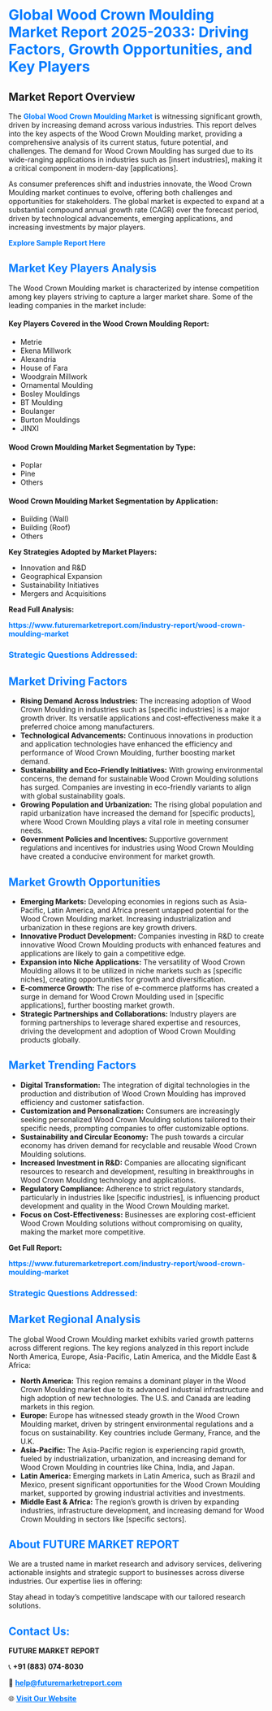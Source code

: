 <h1 style="color: #007BFF;">Global Wood Crown Moulding Market Report 2025-2033: Driving Factors, Growth Opportunities, and Key Players</h1>

<section id="overview">
<h2>Market Report Overview</h2>
<p>The <a href="https://www.futuremarketreport.com/industry-report/wood-crown-moulding-market" style="color: #007BFF; text-decoration: none;"><strong>Global Wood Crown Moulding Market</strong></a> is witnessing significant growth, driven by increasing demand across various industries. This report delves into the key aspects of the Wood Crown Moulding market, providing a comprehensive analysis of its current status, future potential, and challenges. The demand for Wood Crown Moulding has surged due to its wide-ranging applications in industries such as [insert industries], making it a critical component in modern-day [applications].</p>
<p>As consumer preferences shift and industries innovate, the Wood Crown Moulding market continues to evolve, offering both challenges and opportunities for stakeholders. The global market is expected to expand at a substantial compound annual growth rate (CAGR) over the forecast period, driven by technological advancements, emerging applications, and increasing investments by major players.</p>
</section>

<section id="overview">
<p><a href="https://www.futuremarketreport.com/request-sample/reportId=55912" style="color: #007BFF; text-decoration: none;"><strong>Explore Sample Report Here</strong></a></p>
</section>

<section id="key-players">
<h2 style="color: #007BFF;">Market Key Players Analysis</h2>
<p>The Wood Crown Moulding market is characterized by intense competition among key players striving to capture a larger market share. Some of the leading companies in the market include:</p>
<h4>Key Players Covered in the Wood Crown Moulding Report:</h4>
<ul><li>Metrie</li><li>Ekena Millwork</li><li>Alexandria</li><li>House of Fara</li><li>Woodgrain Millwork</li><li>Ornamental Moulding</li><li>Bosley Mouldings</li><li>BT Moulding</li><li>Boulanger</li><li>Burton Mouldings</li><li>JINXI</li></ul>
<h4>Wood Crown Moulding Market Segmentation by Type:</h4>
<ul><li>Poplar</li><li>Pine</li><li>Others</li></ul>

<h4>Wood Crown Moulding Market Segmentation by Application:</h4>
<ul><li>Building (Wall)</li><li>Building (Roof)</li><li>Others</li></ul>
<p><strong>Key Strategies Adopted by Market Players:</strong></p>
<ul>
<li>Innovation and R&D</li>
<li>Geographical Expansion</li>
<li>Sustainability Initiatives</li>
<li>Mergers and Acquisitions</li>
</ul>
</section>

<section>
<p><strong>Read Full Analysis: </strong></p><a href="https://www.futuremarketreport.com/industry-report/wood-crown-moulding-market" style="color: #007BFF; text-decoration: none;"><strong>https://www.futuremarketreport.com/industry-report/wood-crown-moulding-market</strong></a>
<h3 style="color: #007BFF;">Strategic Questions Addressed:</h3>
</section>

<section id="driving-factors">
<h2 style="color: #007BFF;">Market Driving Factors</h2>
<ul>
<li><strong>Rising Demand Across Industries:</strong> The increasing adoption of Wood Crown Moulding in industries such as [specific industries] is a major growth driver. Its versatile applications and cost-effectiveness make it a preferred choice among manufacturers.</li>
<li><strong>Technological Advancements:</strong> Continuous innovations in production and application technologies have enhanced the efficiency and performance of Wood Crown Moulding, further boosting market demand.</li>
<li><strong>Sustainability and Eco-Friendly Initiatives:</strong> With growing environmental concerns, the demand for sustainable Wood Crown Moulding solutions has surged. Companies are investing in eco-friendly variants to align with global sustainability goals.</li>
<li><strong>Growing Population and Urbanization:</strong> The rising global population and rapid urbanization have increased the demand for [specific products], where Wood Crown Moulding plays a vital role in meeting consumer needs.</li>
<li><strong>Government Policies and Incentives:</strong> Supportive government regulations and incentives for industries using Wood Crown Moulding have created a conducive environment for market growth.</li>
</ul>
</section>

<section id="growth-opportunities">
<h2 style="color: #007BFF;">Market Growth Opportunities</h2>
<ul>
<li><strong>Emerging Markets:</strong> Developing economies in regions such as Asia-Pacific, Latin America, and Africa present untapped potential for the Wood Crown Moulding market. Increasing industrialization and urbanization in these regions are key growth drivers.</li>
<li><strong>Innovative Product Development:</strong> Companies investing in R&D to create innovative Wood Crown Moulding products with enhanced features and applications are likely to gain a competitive edge.</li>
<li><strong>Expansion into Niche Applications:</strong> The versatility of Wood Crown Moulding allows it to be utilized in niche markets such as [specific niches], creating opportunities for growth and diversification.</li>
<li><strong>E-commerce Growth:</strong> The rise of e-commerce platforms has created a surge in demand for Wood Crown Moulding used in [specific applications], further boosting market growth.</li>
<li><strong>Strategic Partnerships and Collaborations:</strong> Industry players are forming partnerships to leverage shared expertise and resources, driving the development and adoption of Wood Crown Moulding products globally.</li>
</ul>
</section>

<section id="trending-factors">
<h2 style="color: #007BFF;">Market Trending Factors</h2>
<ul>
<li><strong>Digital Transformation:</strong> The integration of digital technologies in the production and distribution of Wood Crown Moulding has improved efficiency and customer satisfaction.</li>
<li><strong>Customization and Personalization:</strong> Consumers are increasingly seeking personalized Wood Crown Moulding solutions tailored to their specific needs, prompting companies to offer customizable options.</li>
<li><strong>Sustainability and Circular Economy:</strong> The push towards a circular economy has driven demand for recyclable and reusable Wood Crown Moulding solutions.</li>
<li><strong>Increased Investment in R&D:</strong> Companies are allocating significant resources to research and development, resulting in breakthroughs in Wood Crown Moulding technology and applications.</li>
<li><strong>Regulatory Compliance:</strong> Adherence to strict regulatory standards, particularly in industries like [specific industries], is influencing product development and quality in the Wood Crown Moulding market.</li>
<li><strong>Focus on Cost-Effectiveness:</strong> Businesses are exploring cost-efficient Wood Crown Moulding solutions without compromising on quality, making the market more competitive.</li>
</ul>
</section>

<section>
<p><strong>Get Full Report: </strong></p><a href="https://www.futuremarketreport.com/industry-report/wood-crown-moulding-market" style="color: #007BFF; text-decoration: none;"><strong>https://www.futuremarketreport.com/industry-report/wood-crown-moulding-market</strong></a>
<h3 style="color: #007BFF;">Strategic Questions Addressed:</h3>
</section>


<section id="regional-analysis">
<h2 style="color: #007BFF;">Market Regional Analysis</h2>
<p>The global Wood Crown Moulding market exhibits varied growth patterns across different regions. The key regions analyzed in this report include North America, Europe, Asia-Pacific, Latin America, and the Middle East & Africa:</p>
<ul>
<li><strong>North America:</strong> This region remains a dominant player in the Wood Crown Moulding market due to its advanced industrial infrastructure and high adoption of new technologies. The U.S. and Canada are leading markets in this region.</li>
<li><strong>Europe:</strong> Europe has witnessed steady growth in the Wood Crown Moulding market, driven by stringent environmental regulations and a focus on sustainability. Key countries include Germany, France, and the U.K.</li>
<li><strong>Asia-Pacific:</strong> The Asia-Pacific region is experiencing rapid growth, fueled by industrialization, urbanization, and increasing demand for Wood Crown Moulding in countries like China, India, and Japan.</li>
<li><strong>Latin America:</strong> Emerging markets in Latin America, such as Brazil and Mexico, present significant opportunities for the Wood Crown Moulding market, supported by growing industrial activities and investments.</li>
<li><strong>Middle East & Africa:</strong> The region’s growth is driven by expanding industries, infrastructure development, and increasing demand for Wood Crown Moulding in sectors like [specific sectors].</li>
</ul>
</section>

<footer>
<h2 style="color: #007BFF;">About FUTURE MARKET REPORT</h2>
<p>We are a trusted name in market research and advisory services, delivering actionable insights and strategic support to businesses across diverse industries. Our expertise lies in offering:</p>

<p>Stay ahead in today’s competitive landscape with our tailored research solutions.</p>

<h2 style="color: #007BFF;">Contact Us:</h2>
<p><strong>FUTURE MARKET REPORT</strong></p>
<p>📞 <strong>+91 (883) 074-8030</strong></p>
<p>📧 <strong><a href="mailto:help@futuremarketreport.com" style="color: #007BFF;">help@futuremarketreport.com</a></strong></p>
<p>🌐 <strong><a href="https://www.futuremarketreport.com/" style="color: #007BFF;">Visit Our Website</a></strong></p>
</footer>